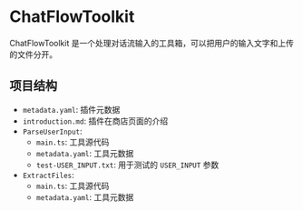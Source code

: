 # ChatFlowToolkit

ChatFlowToolkit 是一个处理对话流输入的工具箱，可以把用户的输入文字和上传的文件分开。

## 项目结构

- `metadata.yaml`: 插件元数据
- `introduction.md`: 插件在商店页面的介绍
- `ParseUserInput`:
  - `main.ts`: 工具源代码
  - `metadata.yaml`: 工具元数据
  - `test-USER_INPUT.txt`: 用于测试的 `USER_INPUT` 参数
- `ExtractFiles`:
  - `main.ts`: 工具源代码
  - `metadata.yaml`: 工具元数据
